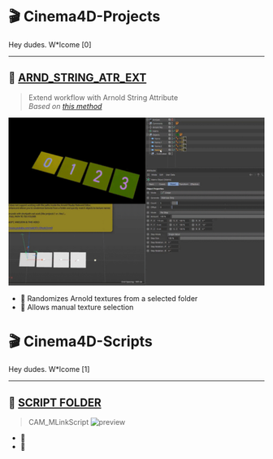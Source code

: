 # 🎬 Cinema4D-Projects

Hey dudes. W*lcome [0]

---

## 🔹 [ARND_STRING_ATR_EXT](https://github.com/AleksandrovskyV/Cinema4D-Projects/tree/main/ARND_STRING_ATR_EXT)

> Extend workflow with Arnold String Attribute  
> _Based on [this method](https://www.youtube.com/watch?v=EAzoIx2vrm0)_

![preview](./!ALL-PREVIEW/Arnold_String-Path_Randomizer_Selector.gif)

- 🎲 Randomizes Arnold textures from a selected folder  
- 🎯 Allows manual texture selection  


# 🎬 Cinema4D-Scripts

Hey dudes. W*lcome [1]

---

## 🔹 [SCRIPT FOLDER](https://github.com/AleksandrovskyV/Cinema4D-Projects/tree/main/SCRIPTS_FOLDER)

> CAM_MLinkScript
![preview](./!ALL-PREVIEW/Camera_Morph_Link_with_Extend-Region_Value.gif)

- 🎲 
- 🎯  
